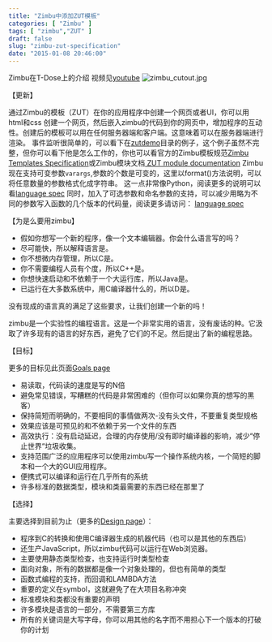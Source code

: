 ```yaml
---
title: "Zimbu中添加ZUT模板"
categories: [ "Zimbu" ]
tags: [ "zimbu","ZUT" ]
draft: false
slug: "zimbu-zut-specification"
date: "2015-01-08 20:46:00"
---
```


Zimbu在T-Dose上的介绍 视频见[youtube](https://www.youtube.com/watch?v=_O-QdG2X1Lw)
![zimbu_cutout.jpg][1]

【更新】

通过Zimbu的模板（ZUT）在你的应用程序中创建一个网页或者UI，你可以用html和css 创建一个网页，然后嵌入zimbu的代码到你的网页中，增加程序的互动性。创建后的模板可以用在任何服务器端和客户端。这意味着可以在服务器端进行渲染。
事件监听很简单的，可以看下在[zutdemo](https://code.google.com/p/zimbu/source/browse/#hg%2Fzutdemo)目录的例子，这个例子虽然不完整，但你可以看下他是怎么工作的，你也可以看官方的Zimbu模板规范[Zimbu Templates Specification](https://zimbu.googlecode.com/hg/spec/zut.html)或Zimbu模块文档[ ZUT module documentation](https://zimbu.googlecode.com/hg/docs/ZUT.html)
Zimbu 现在支持可变参数`varargs`,参数的个数是可变的，这里以format()方法说明，可以将任意数量的参数格式化成字符串。
这一点非常像Python，阅读更多的说明可以看[language spec](https://zimbu.googlecode.com/hg/spec/zimbu.html#Method%32call_Passing%32arguments%32by%32name)
同时，加入了可选参数和命名参数的支持，可以减少用略为不同的参数写入函数的几个版本的代码量，阅读更多请访问： [language spec](https://zimbu.googlecode.com/hg/spec/zimbu.html#Method%32call_Passing%32arguments%32by%32name)

【为是么要用zimbu】

 - 假如你想写一个新的程序，像一个文本编辑器。你会什么语言写的吗？
 - 尽可能快，所以解释语言是。
 - 你不想微内存管理，所以C是。
 - 你不需要编程人员有个度，所以C++是。
 - 你想快速启动和不依赖于一个大运行库，所以Java是。
 - 已运行在大多数系统中，用C编译器什么的，所以D是。

没有现成的语言真的满足了这些要求，让我们创建一个新的吗！

zimbu是一个实验性的编程语言。这是一个非常实用的语言，没有废话的种。它汲取了许多现有的语言的好东西，避免了它们的不足。然后提出了新的编程思路。

【目标】

更多的目标见此页面[Goals page](http://www.zimbu.org/design/goals)

 - 易读取，代码读的速度是写的N倍
 - 避免常见错误，写糟糕的代码是非常困难的（但你可以如果你真的想写的黑客）
 - 保持简短而明确的，不要相同的事情做两次-没有头文件，不要重复类型规格
 - 效果应该是可预见的和不依赖于另一个文件的东西
 - 高效执行：没有启动延迟，合理的内存使用/没有即时编译器的影响，减少“停止世界“垃圾收集。
 - 支持范围广泛的应用程序可以使用zimbu写一个操作系统内核，一个简短的脚本和一个大的GUI应用程序。
 - 便携式可以编译和运行在几乎所有的系统
 - 许多标准的数据类型，模块和类最需要的东西已经在那里了

【选择】

主要选择到目前为止（更多的[Design page](http://www.zimbu.org/design)）：

 - 程序到C的转换和使用C编译器生成的机器代码（也可以是其他的东西后）
 - 还生产JavaScript，所以zimbu代码可以运行在Web浏览器。
 - 主要使用静态类型检查，也支持运行时类型检查
 - 面向对象，所有的数据都是像一个对象处理的，但也有简单的类型
 - 函数式编程的支持，而回调和LAMBDA方法
 - 重要的定义在symbol，这就避免了在大项目名称冲突
 - 标准模块和类都没有重要的声明
 - 许多模块是语言的一部分，不需要第三方库
 - 所有的关键词是大写字母，你可以用其他的名字而不用担心下一个版本的打破你的计划

  [1]: https://imgs.gnux.cn/usr/uploads/2015/01/1150154791.jpg